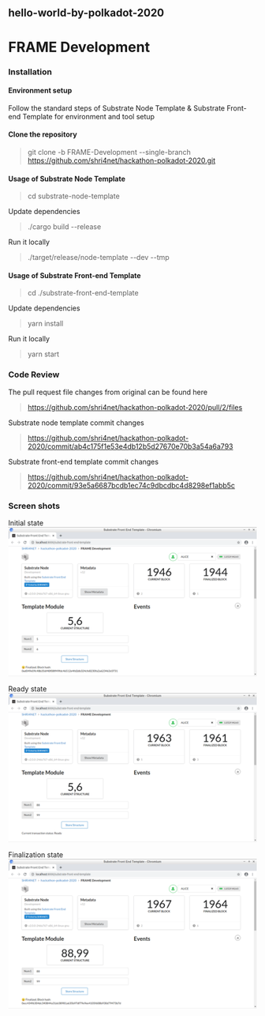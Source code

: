 ## hello-world-by-polkadot-2020
# FRAME Development

### Installation

#### Environment setup
Follow the standard steps of Substrate Node Template & Substrate Front-end Template for environment and tool setup


#### Clone the repository
> git clone -b FRAME-Development --single-branch https://github.com/shri4net/hackathon-polkadot-2020.git


#### Usage of Substrate Node Template

> cd substrate-node-template

Update dependencies
> ./cargo build --release

Run it locally
> ./target/release/node-template --dev --tmp

#### Usage of Substrate Front-end Template

> cd ./substrate-front-end-template

Update dependencies
> yarn install

Run it locally
> yarn start

### Code Review
The pull request file changes from original can be found here
> https://github.com/shri4net/hackathon-polkadot-2020/pull/2/files

Substrate node template commit changes
> https://github.com/shri4net/hackathon-polkadot-2020/commit/ab4c175f1e53e4db12b5d27670e70b3a54a6a793

Substrate front-end template commit changes
> https://github.com/shri4net/hackathon-polkadot-2020/commit/93e5a6687bcdb1ec74c9dbcdbc4d8298ef1abb5c


### Screen shots

Initial state
![Initial state](/screen-shots/11.png)

Ready state
![Ready state](/screen-shots/21.png)

Finalization state
![Finalization state](/screen-shots/31.png)



